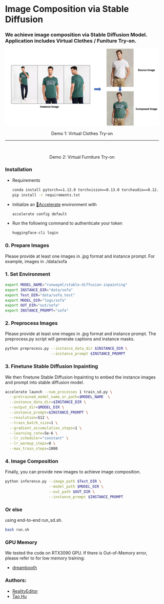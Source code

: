 # Image Composition via Stable Diffusion 

### We achieve image composition via Stable Diffusion Model. Application includes Virtual Clothes / Funiture Try-on.

<!-- ![Example 1](docs/image_composition-1.png "Title") -->
<p align = "center">
    <img src="docs/image_composition-1.png" alt>
</p>
<p align = "center">
    Demo 1: Virtual Clothes Try-on
</p>

---
<!-- ![Example 2](docs/image_composition-2.png "Title") -->
<p align = "center">
    <img src="docs/image_composition-2.png" alt>
</p>
<p align = "center">
    Demo 2: Virtual Furniture Try-on
</p>

### Installation
* Requirements
  ```bash
  conda install pytorch==1.12.0 torchvision==0.13.0 torchaudio==0.12.0 cudatoolkit=11.3 -c pytorch
  pip install -r requirements.txt
  ```

* Initialize an [🤗Accelerate](https://github.com/huggingface/accelerate/) environment with
  ```bash
  accelerate config default
  ```

* Run the following command to authenticate your token

  ```bash
  huggingface-cli login
  ```

### 0. Prepare Images
Please provide at least one images in .jpg format and instance prompt.
For example, images in ./data/sofa

### 1. Set Environment
```bash
export MODEL_NAME="runwayml/stable-diffusion-inpainting"
export INSTANCE_DIR="data/sofa"
export Test_DIR="data/sofa_test"
export MODEL_DIR="logs/sofa"
export OUT_DIR="out/sofa"
export INSTANCE_PROMPT="sofa"
```

### 2. Preprocess Images
Please provide at least one images in .jpg format and instance prompt. The preprocess.py script will generate captions and instance masks.

```bash
python preprocess.py --instance_data_dir $INSTANCE_DIR \
                     --instance_prompt $INSTANCE_PROMPT
```

### 3. Finetune Stable Diffusion Inpainting
We then finetune Stable Diffusion Inpainting to embed the instance images and prompt into stable diffusion model.

```bash
accelerate launch --num_processes 1 train_sd.py \
  --pretrained_model_name_or_path=$MODEL_NAME  \
  --instance_data_dir=$INSTANCE_DIR \
  --output_dir=$MODEL_DIR \
  --instance_prompt=$INSTANCE_PROMPT \
  --resolution=512 \
  --train_batch_size=1 \
  --gradient_accumulation_steps=1 \
  --learning_rate=5e-6 \
  --lr_scheduler="constant" \
  --lr_warmup_steps=0 \
  --max_train_steps=1000
```

### 4. Image Composition
Finally, you can provide new images to achieve image composition.

```bash
python inference.py --image_path $Test_DIR \
                    --model_path $MODEL_DIR \
                    --out_path $OUT_DIR \
                    --instance_prompt $INSTANCE_PROMPT
```

### Or else
using end-to-end run_sd.sh.

```bash
bash run.sh
```

### GPU Memory
We tested the code on RTX3090 GPU. If there is Out-of-Memory error, please refer to for low memory training: 

* [dreambooth](https://github.com/huggingface/diffusers/tree/main/examples/dreambooth)

### Authors:
* [RealityEditor](https://realityeditor.com.cn)
* [Tao Hu](https://tau-yihouxiang.github.io)
